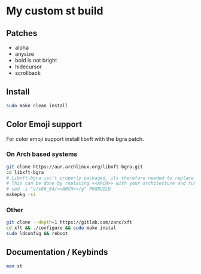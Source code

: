 # My custom st build

## Patches
* alpha
* anysize
* bold is not bright
* hidecursor
* scrollback

## Install
```sh
sudo make clean install
```

## Color Emoji support
For color emoji support install libxft with the bgra patch.

### On Arch based systems
```sh
git clone https://aur.archlinux.org/libxft-bgra.git
cd libxft-bgra
# Libxft-bgra isn't properly packaged, its therefore needed to replace the architecture manually.
# This can be done by replacing <<ARCH>> with your architecture and runnung the following command:
# sed -i "s/x86_64/<<ARCH>>/g" PKGBUILD
makepkg -si
```

### Other
```sh
git clone --depth=1 https://gitlab.com/zanc/xft
cd xft && ./configure && sudo make instal
sudo ldconfig && reboot
```

## Documentation / Keybinds
```sh
man st
```
